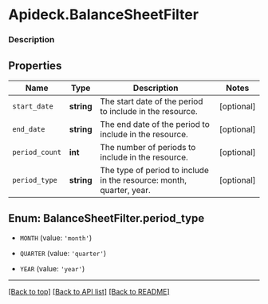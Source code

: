 # Apideck.BalanceSheetFilter

### Description

## Properties
Name | Type | Description | Notes
------------ | ------------- | ------------- | -------------
`start_date` | **string** | The start date of the period to include in the resource. | [optional] 
`end_date` | **string** | The end date of the period to include in the resource. | [optional] 
`period_count` | **int** | The number of periods to include in the resource. | [optional] 
`period_type` | **string** | The type of period to include in the resource: month, quarter, year. | [optional] 





<a name="PERIOD_TYPE"></a>
## Enum: BalanceSheetFilter.period_type


* `MONTH` (value: `'month'`)

* `QUARTER` (value: `'quarter'`)

* `YEAR` (value: `'year'`)




---

[[Back to top]](#) [[Back to API list]](../../../../README.md#documentation-for-api-endpoints) [[Back to README]](../../../../README.md)


